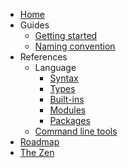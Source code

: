 - [Home](/)
- Guides
  - [Getting started](/guides/getting-started.md)
  - [Naming convention](/guides/naming-convention.md)
- References
  - Language
    - [Syntax](/references/language/syntax.md)
    - [Types](/references/language/types.md)
    - [Built-ins](/references/language/built-ins.md)
    - [Modules](/references/language/modules.md)
    - [Packages](/references/language/packages.md)
  - [Command line tools](/references/command-line-tools.md)
- [Roadmap](/roadmap.md)
- [The Zen](/the-zen.md)
